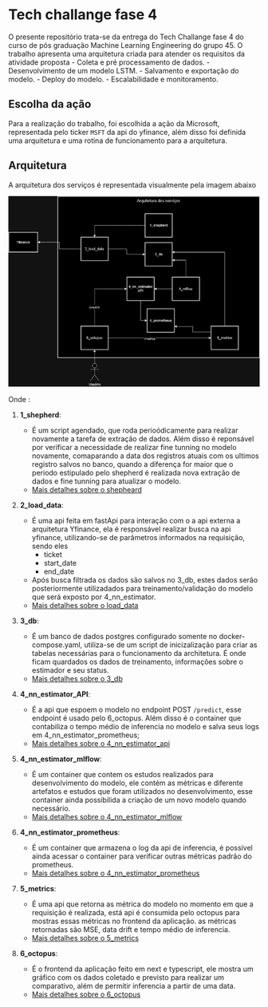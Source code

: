 # Tech challange fase 4

O presente repositório trata-se da entrega do Tech Challange fase 4 do curso de pós graduação Machine Learning Engineering do grupo 45. O trabalho apresenta uma arquitetura criada para atender os requisitos da atividade proposta
    - Coleta e pré processamento de dados.
    - Desenvolvimento de um modelo LSTM.
    - Salvamento e exportação do modelo.
    - Deploy do modelo.
    - Escalabilidade e monitoramento.

## Escolha da ação

Para a realização do trabalho, foi escolhida a ação da Microsoft, representada pelo ticker `MSFT` da api do yfinance, além disso foi definida uma arquitetura e uma rotina de funcionamento para a arquitetura.


## Arquitetura

A arquitetura dos serviços é representada visualmente pela imagem abaixo

![Arquitetura](./arch.png)

Onde :

1. **1_shepherd**:
   - É um script agendado, que roda perioódicamente para realizar novamente a tarefa de extração de dados. Além disso é reponsável por verificar a necessidade de realizar fine tunning no modelo novamente, comaparando a data dos registros atuais com os ultimos registro salvos no banco, quando a diferença for maior que o periodo estipulado pelo shepherd é realizada nova extração de dados e fine tunning para atualizar o modelo.
   - [Mais detalhes sobre o shepheard ](./1_shepherd/)

2. **2_load_data**:
   - É uma api feita em fastApi para interação com o a api externa a arquitetura Yfinance, ela é responsável realizar busca na api yfinance, utilizando-se de parâmetros informados na requisição, sendo eles
     - ticket
     - start_date
     - end_date
   - Após busca filtrada os dados são salvos no 3_db, estes dados serão posteriormente utilizadados para treinamento/validação do modelo que será exposto por 4_nn_estimator.
   - [Mais detalhes sobre o load_data ](./2_load_data/)

3. **3_db**:
   - É um banco de dados postgres configurado somente no docker-compose.yaml, utiliza-se de um script de inicizalização para criar as tabelas necessárias para o funcionamento da architetura. É onde ficam quardados os dados de treinamento, informações sobre o estimador e seu status.
   - [Mais detalhes sobre o 3_db ](./3_db/)
  
4. **4_nn_estimator_API**:
   - É a api que espoem o modelo no endpoint POST `/predict`, esse endpoint é usado pelo 6_octopus. Além disso é o container que contabiliza o tempo médio de inferencia no modelo e salva seus logs em 4_nn_estimator_prometheus;
   - [Mais detalhes sobre o 4_nn_estimator_api ](./4_nn_estimator/api/)
  
5. **4_nn_estimator_mlflow**:
   - É um container que contem os estudos realizados para desenvolvimento do modelo, ele contém as métricas e diferente artefatos e estudos que foram utilizados no desenvolvimento, esse container ainda possibilida a criação de um novo modelo quando necessário.
   - [Mais detalhes sobre o 4_nn_estimator_mlflow ](./4_nn_estimator/mlflow/)
  
6. **4_nn_estimator_prometheus**:
   - É um container que armazena o log da api de inferencia, é possível ainda acessar o container para verificar outras métricas padrão do prometheus.
   - [Mais detalhes sobre o 4_nn_estimator_prometheus ](./4_nn_estimator/prometheus/)
  
7. **5_metrics**:
   - É uma api que retorna as métrica do modelo no momento em que a requisição é realizada, está api é consumida pelo octopus para mostras essas métricas no frontend da aplicação. as métricas retornadas são MSE, data drift e tempo médio de inferencia.
   - [Mais detalhes sobre o 5_metrics ](./5_metrics/)
  
8. **6_octopus**:
   - É o frontend da aplicação feito em next e typescript, ele mostra um gráfico com os dados coletado e previsto para realizar um comparativo, além de permitir inferencia a partir de uma data.
   - [Mais detalhes sobre o 6_octopus ](./6_octopus/)
